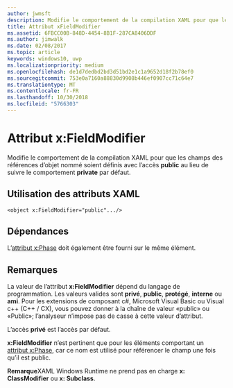 ```yaml
---
author: jwmsft
description: Modifie le comportement de la compilation XAML pour que les champs des références d’objet nommé soient définis avec l’accès public au lieu de suivre le comportement private par défaut.
title: Attribut xFieldModifier
ms.assetid: 6FBCC00B-848D-4454-8B1F-287CA8406DDF
ms.author: jimwalk
ms.date: 02/08/2017
ms.topic: article
keywords: windows10, uwp
ms.localizationpriority: medium
ms.openlocfilehash: de1d7dedbd2bd3d51bd2e1c1a9652d18f2b78ef0
ms.sourcegitcommit: 753e0a7160a88830d9908b446ef0907cc71c64e7
ms.translationtype: MT
ms.contentlocale: fr-FR
ms.lasthandoff: 10/30/2018
ms.locfileid: "5766303"
---
```

# <a name="xfieldmodifier-attribute"></a>Attribut x:FieldModifier


Modifie le comportement de la compilation XAML pour que les champs des références d’objet nommé soient définis avec l’accès **public** au lieu de suivre le comportement **private** par défaut.

## <a name="xaml-attribute-usage"></a>Utilisation des attributs XAML

``` syntax
<object x:FieldModifier="public".../>
```

## <a name="dependencies"></a>Dépendances

L’[attribut x:Phase](x-name-attribute.md) doit également être fourni sur le même élément.

## <a name="remarks"></a>Remarques

La valeur de l’attribut **x:FieldModifier** dépend du langage de programmation. Les valeurs valides sont **privé**, **public**, **protégé**, **interne** ou **ami**. Pour les extensions de composant c#, Microsoft Visual Basic ou Visual c++ (C++ / CX), vous pouvez donner à la chaîne de valeur «public» ou «Public»; l’analyseur n’impose pas de casse à cette valeur d’attribut.

L’accès **privé** est l’accès par défaut.

**x:FieldModifier** n’est pertinent que pour les éléments comportant un [attribut x:Phase](x-name-attribute.md), car ce nom est utilisé pour référencer le champ une fois qu’il est public.

**Remarque**XAML Windows Runtime ne prend pas en charge **x: ClassModifier** ou **x: Subclass**.


